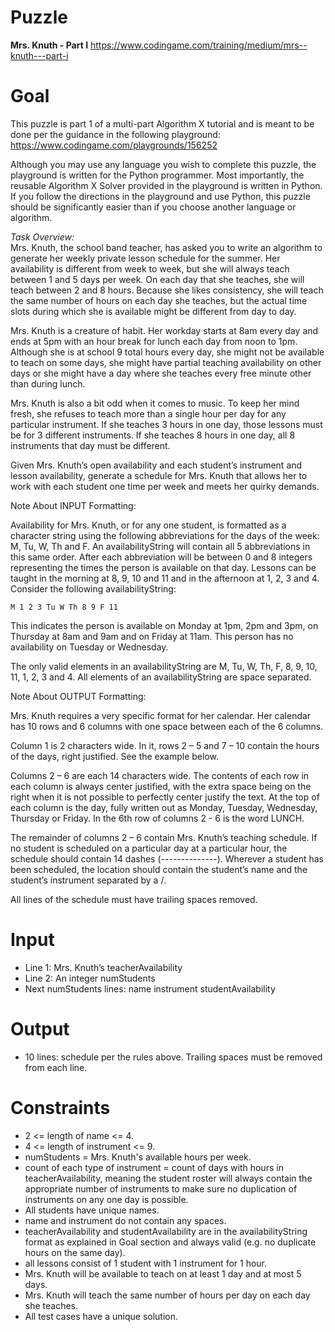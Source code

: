 # Puzzle
**Mrs. Knuth - Part I** https://www.codingame.com/training/medium/mrs--knuth---part-i

# Goal
This puzzle is part 1 of a multi-part Algorithm X tutorial and is meant to be done per the guidance in the following playground:  
https://www.codingame.com/playgrounds/156252

Although you may use any language you wish to complete this puzzle, the playground is written for the Python programmer. Most importantly, the reusable Algorithm X Solver provided in the playground is written in Python. If you follow the directions in the playground and use Python, this puzzle should be significantly easier than if you choose another language or algorithm.

*Task Overview:*  
Mrs. Knuth, the school band teacher, has asked you to write an algorithm to generate her weekly private lesson schedule for the summer. Her availability is different from week to week, but she will always teach between 1 and 5 days per week. On each day that she teaches, she will teach between 2 and 8 hours. Because she likes consistency, she will teach the same number of hours on each day she teaches, but the actual time slots during which she is available might be different from day to day.

Mrs. Knuth is a creature of habit. Her workday starts at 8am every day and ends at 5pm with an hour break for lunch each day from noon to 1pm. Although she is at school 9 total hours every day, she might not be available to teach on some days, she might have partial teaching availability on other days or she might have a day where she teaches every free minute other than during lunch.

Mrs. Knuth is also a bit odd when it comes to music. To keep her mind fresh, she refuses to teach more than a single hour per day for any particular instrument. If she teaches 3 hours in one day, those lessons must be for 3 different instruments. If she teaches 8 hours in one day, all 8 instruments that day must be different.

Given Mrs. Knuth’s open availability and each student’s instrument and lesson availability, generate a schedule for Mrs. Knuth that allows her to work with each student one time per week and meets her quirky demands.

Note About INPUT Formatting:

Availability for Mrs. Knuth, or for any one student, is formatted as a character string using the following abbreviations for the days of the week: M, Tu, W, Th and F. An availabilityString will contain all 5 abbreviations in this same order. After each abbreviation will be between 0 and 8 integers representing the times the person is available on that day. Lessons can be taught in the morning at 8, 9, 10 and 11 and in the afternoon at 1, 2, 3 and 4. Consider the following availabilityString:

```
M 1 2 3 Tu W Th 8 9 F 11
```

This indicates the person is available on Monday at 1pm, 2pm and 3pm, on Thursday at 8am and 9am and on Friday at 11am. This person has no availability on Tuesday or Wednesday.

The only valid elements in an availabilityString are M, Tu, W, Th, F, 8, 9, 10, 11, 1, 2, 3 and 4. All elements of an availabilityString are space separated.

Note About OUTPUT Formatting:

Mrs. Knuth requires a very specific format for her calendar. Her calendar has 10 rows and 6 columns with one space between each of the 6 columns.

Column 1 is 2 characters wide. In it, rows 2 – 5 and 7 – 10 contain the hours of the days, right justified. See the example below.

Columns 2 – 6 are each 14 characters wide. The contents of each row in each column is always center justified, with the extra space being on the right when it is not possible to perfectly center justify the text. At the top of each column is the day, fully written out as Monday, Tuesday, Wednesday, Thursday or Friday. In the 6th row of columns 2 - 6 is the word LUNCH.

The remainder of columns 2 – 6 contain Mrs. Knuth’s teaching schedule. If no student is scheduled on a particular day at a particular hour, the schedule should contain 14 dashes (--------------). Wherever a student has been scheduled, the location should contain the student’s name and the student’s instrument separated by a /.

All lines of the schedule must have trailing spaces removed.

# Input
* Line 1: Mrs. Knuth’s teacherAvailability
* Line 2: An integer numStudents
* Next numStudents lines: name instrument studentAvailability

# Output
* 10 lines: schedule per the rules above. Trailing spaces must be removed from each line.

# Constraints
* 2 <= length of name <= 4.
* 4 <= length of instrument <= 9.
* numStudents = Mrs. Knuth's available hours per week.
* count of each type of instrument = count of days with hours in teacherAvailability, meaning the student roster will always contain the appropriate number of instruments to make sure no duplication of instruments on any one day is possible.
* All students have unique names.
* name and instrument do not contain any spaces.
* teacherAvailability and studentAvailability are in the availabilityString format as explained in Goal section and always valid (e.g. no duplicate hours on the same day).
* all lessons consist of 1 student with 1 instrument for 1 hour.
* Mrs. Knuth will be available to teach on at least 1 day and at most 5 days.
* Mrs. Knuth will teach the same number of hours per day on each day she teaches.
* All test cases have a unique solution.
